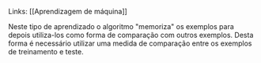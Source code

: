 ---
---

Links: [[Aprendizagem de máquina]]

Neste tipo de aprendizado o algoritmo "memoriza" os exemplos para depois utiliza-los como forma de comparação com outros exemplos. Desta forma é necessário utilizar uma medida de comparação entre os exemplos de treinamento e teste. 